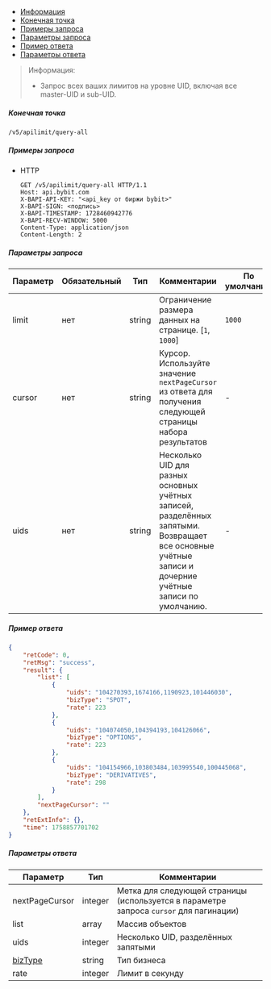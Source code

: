 - [Информация](#информация)
- [Конечная точка](#конечная-точка)
- [Примеры запроса](#примеры-запроса)
- [Параметры запроса](#параметры-запроса)
- [Пример ответа](#пример-ответа)
- [Параметры ответа](#параметры-ответа)

<a id="информация"></a>

>Информация:
>
>- Запрос всех ваших лимитов на уровне UID, включая все master-UID и sub-UID.

<a id="конечная-точка"></a>

##### Конечная точка

`/v5/apilimit/query-all`

<a id="примеры-запроса"></a>

##### Примеры запроса

- HTTP

  ```http
  GET /v5/apilimit/query-all HTTP/1.1
  Host: api.bybit.com
  X-BAPI-API-KEY: "<api_key от биржи bybit>"
  X-BAPI-SIGN: <подпись>
  X-BAPI-TIMESTAMP: 1728460942776
  X-BAPI-RECV-WINDOW: 5000
  Content-Type: application/json
  Content-Length: 2
  ```

<a id="параметры-запроса"></a>

##### Параметры запроса

|Параметр           |Обязательный   |Тип       |Комментарии                            |По умолчанию   |
|-------------------|---------------|----------|---------------------------------------|---------------|
|limit              |нет            |string    |Ограничение размера данных на странице. [`1`, `1000`]    |`1000`   |
|cursor             |нет            |string    |Курсор. Используйте значение `nextPageCursor` из ответа для получения следующей страницы набора результатов   |-   |
|uids               |нет            |string    |Несколько UID для разных основных учётных записей, разделённых запятыми. Возвращает все основные учётные записи и дочерние учётные записи по умолчанию.    |-   |

<a id="пример-ответа"></a>

##### Пример ответа

```json
{
    "retCode": 0,
    "retMsg": "success",
    "result": {
        "list": [
            {
                "uids": "104270393,1674166,1190923,101446030",
                "bizType": "SPOT",
                "rate": 223
            },
            {
                "uids": "104074050,104394193,104126066",
                "bizType": "OPTIONS",
                "rate": 223
            },
            {
                "uids": "104154966,103803484,103995540,100445068",
                "bizType": "DERIVATIVES",
                "rate": 298
            }
        ],
        "nextPageCursor": ""
    },
    "retExtInfo": {},
    "time": 1758857701702
}
```

<a id="параметры-ответа"></a>

##### Параметры ответа

|Параметр                                                               |Тип       |Комментарии                                                      |
|-----------------------------------------------------------------------|----------|-----------------------------------------------------------------|
|nextPageCursor                                                         |integer   |Метка для следующей страницы (используется в параметре запроса `cursor` для пагинации)   |
|list                                                                   |array     |Массив объектов                                 |
|uids                                                                   |integer   |Несколько UID, разделённых запятыми                              |
|[bizType](<19.Определения значений в запросах и ответах.md#bizType>)   |string    |Тип бизнеса                                                      |
|rate                                                                   |integer   |Лимит в секунду                                                  |
